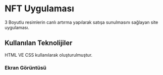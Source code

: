 <h1> NFT Uygulaması </h1>

3 Boyutlu resimlerin canlı artırma yapılarak satışa sunulmasını sağlayan site uygulaması.

<h2> Kullanılan Teknolijiler </h2>

HTML VE CSS kullanılarak oluşturulmuştur.

<h3> Ekran Görüntüsü </h3>